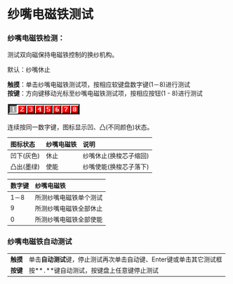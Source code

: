 # 纱嘴电磁铁测试

###  纱嘴电磁铁检测：

测试双向磁保持电磁铁控制的换纱机构。

默认：纱嘴休止

**触摸**：单击纱嘴电磁铁测试项，按相应软键盘数字键\(1－8\)进行测试  
**按键**：方向键移动光标至纱嘴电磁铁测试项，按相应按钮\(1 - 8\)进行测试

![](https://raw.githubusercontent.com/HQwangyun/HQ-image/master/%E7%BA%B1%E5%98%B4%E7%94%B5%E7%A3%81%E9%93%81.png?ynotemdtimestamp=1565050351314)

连续按同一数字键，图标显示凹、凸\(不同颜色\)状态。

| 图标状态 | 纱嘴电磁铁 | 说明 |
| :--- | :--- | :--- |
| 凹下\(灰色\) | 休止 | 纱嘴休止\(换梭芯子缩回\) |
| 凸出\(墨绿\) | 使能 | 纱嘴使能\(换梭芯子落下\) |

| 数字键 | 纱嘴电磁铁 |
| :--- | :--- |
| 1－8 | 所测纱嘴电磁铁单个测试 |
| 9 | 所测纱嘴电磁铁全部休止 |
| 0 | 所测纱嘴电磁铁全部使能 |

### 纱嘴电**磁铁自动测试**

|   |   |
| :--- | :--- |
| **触摸** | 单击**自动测试**键，停止测试再次单击自动键、Enter键或单击其它测试框 |
| **按键** | 按**`.`**键自动测试，按键盘上任意键停止测试 |


